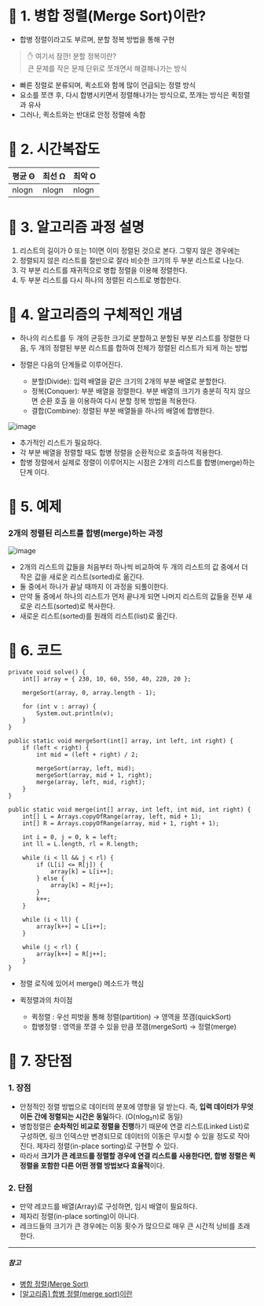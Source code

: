 # 📌 1. 병합 정렬(Merge Sort)이란?

- 합병 정렬이라고도 부르며, 분할 정복 방법을 통해 구현

> ✋ 여기서 잠깐! 분할 정복이란? </br>
> 큰 문제를 작은 문제 단위로 쪼개면서 해결해나가는 방식

- 빠른 정렬로 분류되며, 퀵소트와 함께 많이 언급되는 정렬 방식
- 요소를 쪼갠 후, 다시 합병시키면서 정렬해나가는 방식으로, 쪼개는 방식은 퀵정렬과 유사
- 그러나, 퀵소트와는 반대로 안정 정렬에 속함

# 📌 2. 시간복잡도
|평균 Θ|최선 Ω|최악 O|
|-|-|-|
|nlogn|nlogn|nlogn|


# 📌 3. 알고리즘 과정 설명

1. 리스트의 길이가 0 또는 1이면 이미 정렬된 것으로 본다. 그렇지 않은 경우에는
2. 정렬되지 않은 리스트를 절반으로 잘라 비슷한 크기의 두 부분 리스트로 나눈다.
3. 각 부분 리스트를 재귀적으로 병합 정렬을 이용해 정렬한다.
4. 두 부분 리스트를 다시 하나의 정렬된 리스트로 병합한다.

# 📌 4. 알고리즘의 구체적인 개념

- 하나의 리스트를 두 개의 균등한 크기로 분할하고 분할된 부분 리스트를 정렬한 다음, 두 개의 정렬된 부분 리스트를 합하여 전체가 정렬된 리스트가 되게 하는 방법
- 정렬은 다음의 단계들로 이루어진다.

   - 분할(Divide): 입력 배열을 같은 크기의 2개의 부분 배열로 분할한다.
   - 정복(Conquer): 부분 배열을 정렬한다. 부분 배열의 크기가 충분히 작지 않으면 순환 호출 을 이용하여 다시 분할 정복 방법을 적용한다.
   - 결합(Combine): 정렬된 부분 배열들을 하나의 배열에 합병한다.

![image](https://github.com/SeoYeonBae/CS_study/assets/101535851/dde5d085-bbb5-4cd2-a5db-d8f7c1dacc60)

- 추가적인 리스트가 필요하다.
- 각 부분 배열을 정렬할 때도 합병 정렬을 순환적으로 호출하여 적용한다.
- 합병 정렬에서 실제로 정렬이 이루어지는 시점은 2개의 리스트를 합병(merge)하는 단계 이다.


# 📌 5. 예제

### 2개의 정렬된 리스트를 합병(merge)하는 과정

![image](https://github.com/SeoYeonBae/CS_study/assets/101535851/a704e510-9ecb-499c-96f8-644adf421aa4)

- 2개의 리스트의 값들을 처음부터 하나씩 비교하여 두 개의 리스트의 값 중에서 더 작은 값을 새로운 리스트(sorted)로 옮긴다.
- 둘 중에서 하나가 끝날 때까지 이 과정을 되풀이한다.
- 만약 둘 중에서 하나의 리스트가 먼저 끝나게 되면 나머지 리스트의 값들을 전부 새로운 리스트(sorted)로 복사한다.
- 새로운 리스트(sorted)를 원래의 리스트(list)로 옮긴다.

# 📌 6. 코드

```
private void solve() {
    int[] array = { 230, 10, 60, 550, 40, 220, 20 };
 
    mergeSort(array, 0, array.length - 1);
 
    for (int v : array) {
        System.out.println(v);
    }
}
 
public static void mergeSort(int[] array, int left, int right) {
    if (left < right) {
        int mid = (left + right) / 2;
 
        mergeSort(array, left, mid);
        mergeSort(array, mid + 1, right);
        merge(array, left, mid, right);
    }
}
 
public static void merge(int[] array, int left, int mid, int right) {
    int[] L = Arrays.copyOfRange(array, left, mid + 1);
    int[] R = Arrays.copyOfRange(array, mid + 1, right + 1);
 
    int i = 0, j = 0, k = left;
    int ll = L.length, rl = R.length;
 
    while (i < ll && j < rl) {
        if (L[i] <= R[j]) {
            array[k] = L[i++];
        } else {
            array[k] = R[j++];
        }
        k++;
    }
 
    while (i < ll) {
        array[k++] = L[i++];
    }
 
    while (j < rl) {
        array[k++] = R[j++];
    }
}
```

- 정렬 로직에 있어서 merge() 메소드가 핵심
- 퀵정렬과의 차이점

  - 퀵정렬 : 우선 피벗을 통해 정렬(partition) → 영역을 쪼갬(quickSort)
  - 합병정렬 : 영역을 쪼갤 수 있을 만큼 쪼갬(mergeSort) → 정렬(merge)

# 📌 7. 장단점

### 1. 장점

- 안정적인 정렬 방법으로 데이터의 분포에 영향을 덜 받는다. 즉, **입력 데이터가 무엇이든 간에 정렬되는 시간은 동일**하다. (O(nlog₂n)로 동일)
- 병합정렬은 **순차적인 비교로 정렬을 진행**하기 때문에 연결 리스트(Linked List)로 구성하면, 링크 인덱스만 변경되므로 데이터의 이동은 무시할 수 있을 정도로 작아진다. 제자리 정렬(in-place sorting)로 구현할 수 있다.
- 따라서 **크기가 큰 레코드를 정렬할 경우에 연결 리스트를 사용한다면, 합병 정렬은 퀵 정렬을 포함한 다른 어떤 졍렬 방법보다 효율적**이다.

### 2. 단점

- 만약 레코드를 배열(Array)로 구성하면, 임시 배열이 필요하다.
- 제자리 정렬(in-place sorting)이 아니다.
- 레크드들의 크기가 큰 경우에는 이동 횟수가 많으므로 매우 큰 시간적 낭비를 초래한다.

---

##### 참고

- [병합 정렬(Merge Sort)](https://gyoogle.dev/blog/algorithm/Merge%20Sort.html)
- [[알고리즘] 합병 정렬(merge sort)이란](https://gmlwjd9405.github.io/2018/05/08/algorithm-merge-sort.html)
